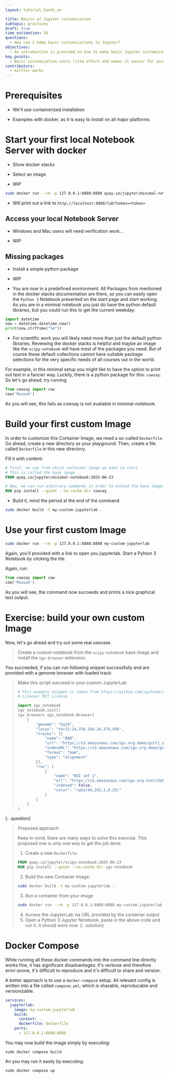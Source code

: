 ```yaml
---
layout: tutorial_hands_on

title: Basics of Jupyter customization
subtopic: practises
draft: true
time_estimation: 1h
questions:
  - How can I make basic customizations to Jupyter?
objectives:
  - An introduction is provided on how to make basic Jupyter customizations, e.g. installing additional plugins.
key_points:
  - Basic customization costs litte effort and makes it easier for your course participants to get started.
contributors:
  - mittler-works
---
```


# Prerequisites

* We'll use containerized installation

* Examples with docker, as it is easy to install on all major platforms

# Start your first local Notebook Server with docker

* Show docker stacks

* Select an image

* WIP

```bash
sudo docker run --rm -p 127.0.0.1:8888:8888 quay.io/jupyter/minimal-notebook:2025-06-23
```

* Will print out a link to `http://localhost:8888/lab?token=<token>`

## Access your local Notebook Server

* Windows and Mac users will need verification work...

* WIP

## Missing packages

* Install a simple python package

* WIP

* You are now in a predefined environment. All Packages from mentioned in the docker stacks documentation are there, so you can easily open the `Python 3` Notebook presented on the start page and start working. As you are in a minimal notebook you just do have the python default libraries, but you could run this to get the current weekday:

```python
import datetime
now = datetime.datetime.now()
print(now.strftime("%A"))
```

* For scientific work you will likely need more than just the default python libraries. Reviewing the docker stacks is helpful and maybe an image like the `scipy-notebook` will have most of the packages you need. But of course these default collections cannot have suitable package selections for the very specific needs of all courses out in the world.

For example, in this minimal setup you might like to have the option to print out text in a fancier way. Luckily, there is a python package for this: `cowsay`. So let's go ahead, try running

```python
from cowsay import cow
cow('Muuuuh')
```

As you will see, this fails as cowsay is not available in minimal-notebook.


# Build your first custom Image

In order to customize this Container Image, we need a so-called `Dockerfile`. Go ahead, create a new directory as your playground. Then, create a file called `Dockerfile` in this new directory.

Fill it with content:

```dockerfile
# First, we say from which container image we want to start
# This is called the base image
FROM quay.io/jupyter/minimal-notebook:2025-06-23

# Now, we can run arbitrary commands in order to extend the base image
RUN pip install --quiet --no-cache-dir cowsay
```

* Build it, mind the period at the end of the command

```bash
sudo docker build -t my-custom-jupyterlab .
```


# Use your first custom Image

```bash
sudo docker run --rm -p 127.0.0.1:8888:8888 my-custom-jupyterlab
```

Again, you'll provided with a link to open you jupyterlab. Start a Pyhton 3 Notebook by clicking the tile.

Again, run:

```python
from cowsay import cow
cow('Muuuuh')
```

As you will see, the command now succeeds and prints a nice graphical text output.

# Exercise: build your own custom Image

Now, let's go ahead and try out some real usecase.

> Create a custom notebook from the `scipy-notebook` base image and install the `igv-browser` extension.

You succeeded, if you can run following snippet successfully and are provided with a genome browser with loaded track:

> <hands-on-title>Make this script succeed in your custom JupyterLab</hands-on-title>
>
>
> ```python
> # This example snippet is taken from https://github.com/igvteam/igv-notebook/blob/v3.1.4/README.md
> # License: MIT License
> 
> import igv_notebook
> igv_notebook.init()
> igv_browser= igv_notebook.Browser(
>     {
>         "genome": "hg19",
>         "locus": "chr22:24,376,166-24,376,456",
>         "tracks": [{
>             "name": "BAM",
>             "url": "https://s3.amazonaws.com/igv.org.demo/gstt1_sample.bam",
>             "indexURL": "https://s3.amazonaws.com/igv.org.demo/gstt1_sample.bam.bai",
>             "format": "bam",
>             "type": "alignment"
>         }],
>         "roi": [
>             {
>                 "name": "ROI set 1",
>                 "url": "https://s3.amazonaws.com/igv.org.test/data/roi/roi_bed_1.bed",
>                 "indexed": False,
>                 "color": "rgba(94,255,1,0.25)"
>             }
>         ]
>     }
> )
> ```
{: .question}

> <solution-title>Proposed approach</solution-title>
>
> Keep in mind, there are many ways to solve this exercise. This proposed one is only one way to get the job done.
> 
> 1. Create a new `Dockerfile`:
> ```dockerfile
> FROM quay.io/jupyter/scipy-notebook:2025-06-23
> RUN pip install --quiet --no-cache-dir igv-notebook
> ```
> 2. Build the new Container Image:
> ```bash
> sudo docker build -t my-custom-jupyterlab .
> ```
> 3. Run a container from your image
> ```bash
> sudo docker run --rm -p 127.0.0.1:8888:8888 my-custom-jupyterlab
> ```
> 4. Access the JupyterLab via URL provided by the container output
> 5. Open a Python 3 Jupyter Notebook, paste in the above code and run it. It should work now.
{: .solution}

# Docker Compose

While running all these docker commands into the command line directly works fine, it has significant disadvantages: it's verbose and therefore error-prone, it's difficult to reproduce and it's difficult to share and version.

A better approach is to use a `docker-compose` setup. All relevant config is written into a file called `compose.yml`, which is sharable, reproducable and versionizable.

```yaml
services:
  jupyterlab:
    image: my-custom-jupyterlab
    build:
      context: .
      dockerfile: Dockerfile
    ports:
      - 127.0.0.1:8888:8888
```

You may now build the image simply by executing:

```
sudo docker compose build
```

An you may run it easily by executing:

```
sudo docker compose up
```
